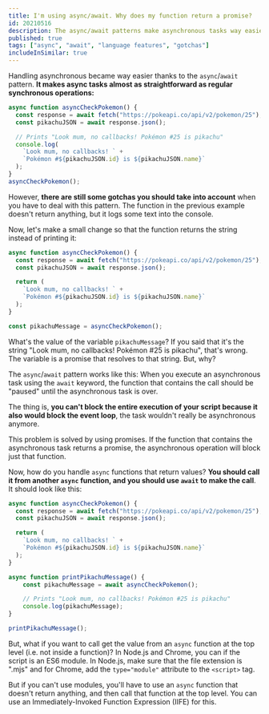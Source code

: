 ```yaml
---
title: I'm using async/await. Why does my function return a promise?
id: 20210516
description: The async/await patterns make asynchronous tasks way easier, but it has some gotchas. How to solve them?
published: true
tags: ["async", "await", "language features", "gotchas"]
includeInSimilar: true
---
```

Handling asynchronous became way easier thanks to the `async`/`await` pattern. **It makes async tasks almost as straightforward as regular synchronous operations:**

```javascript
async function asyncCheckPokemon() {
  const response = await fetch("https://pokeapi.co/api/v2/pokemon/25");
  const pikachuJSON = await response.json();

  // Prints "Look mum, no callbacks! Pokémon #25 is pikachu"
  console.log(
    `Look mum, no callbacks! ` +
    `Pokémon #${pikachuJSON.id} is ${pikachuJSON.name}`
  );
}
asyncCheckPokemon();
```

However, **there are still some gotchas you should take into account** when you have to deal with this pattern. The function in the previous example doesn't return anything, but it logs some text into the console. 

Now, let's make a small change so that the function returns the string instead of printing it:
```javascript
async function asyncCheckPokemon() {
  const response = await fetch("https://pokeapi.co/api/v2/pokemon/25");
  const pikachuJSON = await response.json();

  return (
    `Look mum, no callbacks! ` +
    `Pokémon #${pikachuJSON.id} is ${pikachuJSON.name}`
  );
}

const pikachuMessage = asyncCheckPokemon();
```

What's the value of the variable `pikachuMessage`? If you said that it's the string "Look mum, no callbacks! Pokémon #25 is pikachu", that's wrong. The variable is a promise that resolves to that string. But, why?

The `async`/`await` pattern works like this: When you execute an asynchronous task using the `await` keyword, the function that contains the call should be "paused" until the asynchronous task is over.

The thing is, **you can't block the entire execution of your script because it also would block the event loop**, the task wouldn't really be asynchronous anymore.

This problem is solved by using promises. If the function that contains the asynchronous task returns a promise, the asynchronous operation will block just that function.

Now, how do you handle `async` functions that return values? **You should call it from another `async` function, and you should use `await` to make the call**. It should look like this:

```javascript
async function asyncCheckPokemon() {
  const response = await fetch("https://pokeapi.co/api/v2/pokemon/25");
  const pikachuJSON = await response.json();

  return (
    `Look mum, no callbacks! ` +
    `Pokémon #${pikachuJSON.id} is ${pikachuJSON.name}`
  );
}

async function printPikachuMessage() {
    const pikachuMessage = await asyncCheckPokemon();

    // Prints "Look mum, no callbacks! Pokémon #25 is pikachu"
    console.log(pikachuMessage);
}

printPikachuMessage();
```

But, what if you want to call get the value from an `async` function at the top level (i.e. not inside a function)? In Node.js and Chrome, you can if the script is an ES6 module. In Node.js, make sure that the file extension is ".mjs" and for Chrome, add the `type="module"` attribute to the `<script>` tag.

But if you can't use modules, you'll have to use an `async` function that doesn't return anything, and then call that function at the top level. You can use an Immediately-Invoked Function Expression (IIFE) for this.